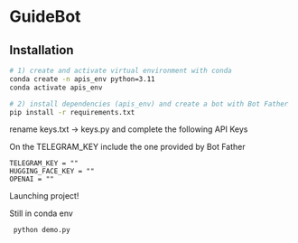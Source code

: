 # GuideBot

## Installation

```bash
# 1) create and activate virtual environment with conda
conda create -n apis_env python=3.11
conda activate apis_env

# 2) install dependencies (apis_env) and create a bot with Bot Father
pip install -r requirements.txt
```

rename keys.txt -> keys.py and complete the following API Keys

On the TELEGRAM_KEY include the one provided by Bot Father

```
TELEGRAM_KEY = ""
HUGGING_FACE_KEY = ""
OPENAI = ""
```


Launching project!

Still in conda env

```bash
 python demo.py
```


